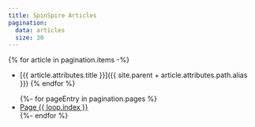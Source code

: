 ```yaml
---
title: SpinSpire Articles
pagination:
  data: articles
  size: 30
---
```


{% for article in pagination.items -%}
- [{{ article.attributes.title }}]({{ site.parent + article.attributes.path.alias }})
{% endfor %}

<nav aria-label="Page navigation">
  <ul class="pagination">
  {%- for pageEntry in pagination.pages %}
    <li {% if page.url == pagination.hrefs[ loop.index0 ] %} aria-current="page" class="active page-item" {% endif %}    class="page-item">
      <a href="{{ pagination.hrefs[ loop.index0 ] | url }}" class="page-link">Page {{ loop.index }}</a>
    </li>
  {%- endfor %}
  </ul>
</nav>